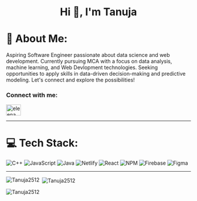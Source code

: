 <h1 align="center">Hi 👋, I'm Tanuja</h1>

# 💫 About Me:
Aspiring Software Engineer passionate about data science and web development. Currently pursuing MCA with a focus on data analysis, machine learning, and Web Devlopment technologies. Seeking opportunities to apply skills in data-driven decision-making and predictive modeling. Let's connect and explore the possibilities!

<h3 align="left">Connect with me:</h3>
<p align="left">
<a href="https://www.linkedin.com/in/tanuja-thakur/" target="blank"><img align="center" src="https://raw.githubusercontent.com/rahuldkjain/github-profile-readme-generator/master/src/images/icons/Social/linked-in-alt.svg" alt="eleena mathew" height="30" width="40" /></a>
</p>

---

# 💻 Tech Stack:
![C++](https://img.shields.io/badge/c++-%2300599C.svg?style=for-the-badge&logo=c%2B%2B&logoColor=white) ![JavaScript](https://img.shields.io/badge/javascript-%23323330.svg?style=for-the-badge&logo=javascript&logoColor=%23F7DF1E) ![Java](https://img.shields.io/badge/java-%23ED8B00.svg?style=for-the-badge&logo=openjdk&logoColor=white) ![Netlify](https://img.shields.io/badge/netlify-%23000000.svg?style=for-the-badge&logo=netlify&logoColor=#00C7B7) ![React](https://img.shields.io/badge/react-%2320232a.svg?style=for-the-badge&logo=react&logoColor=%2361DAFB) ![NPM](https://img.shields.io/badge/NPM-%23CB3837.svg?style=for-the-badge&logo=npm&logoColor=white) ![Firebase](https://img.shields.io/badge/Firebase-039BE5?style=for-the-badge&logo=Firebase&logoColor=white) ![Figma](https://img.shields.io/badge/figma-%23F24E1E.svg?style=for-the-badge&logo=figma&logoColor=white)

---

<p><img align="left" src="https://github-readme-stats.vercel.app/api/top-langs?username=Tanuja2512&show_icons=true&locale=en&layout=compact" alt="Tanuja2512" /></p>

<p>&nbsp;<img align="center" src="https://github-readme-stats.vercel.app/api?username=Tanuja2512&show_icons=true&locale=en" alt="Tanuja2512" /></p>

<p><img align="center" src="https://github-readme-streak-stats.herokuapp.com/?user=Tanuja2512&" alt="Tanuja2512" /></p>
